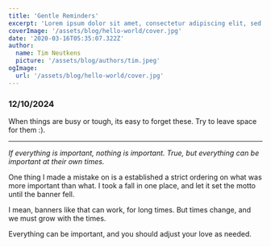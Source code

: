 ```yaml
---
title: 'Gentle Reminders'
excerpt: 'Lorem ipsum dolor sit amet, consectetur adipiscing elit, sed do eiusmod tempor incididunt ut labore et dolore magna aliqua. Praesent elementum facilisis leo vel fringilla est ullamcorper eget. At imperdiet dui accumsan sit amet nulla facilities morbi tempus.'
coverImage: '/assets/blog/hello-world/cover.jpg'
date: '2020-03-16T05:35:07.322Z'
author:
  name: Tim Neutkens
  picture: '/assets/blog/authors/tim.jpeg'
ogImage:
  url: '/assets/blog/hello-world/cover.jpg'
---
```


<!-- # Gentle Reminders -->
### 12/10/2024

When things are busy or tough, its easy to forget these. Try to leave space for them :).

---

_If everything is important, nothing is important.
True, but everything can be important at their own times._

One thing I made a mistake on is a established a strict ordering on what was more important than what.
I took a fall in one place, and let it set the motto until the banner fell.

I mean, banners like that can work, for long times. But times change, and we must grow with the times.

Everything can be important, and you should adjust your love as needed.